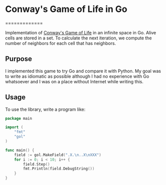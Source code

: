 # Conway's Game of Life in Go
=============

Implementation of [Conway's Game of Life](https://en.wikipedia.org/wiki/Conway's_Game_of_Life) in an infinite space in Go. Alive cells are stored in a set. To calculate the next iteration, we compute the number of neighbors for each cell that has neighbors.


## Purpose

I implemented this game to try Go and compare it with Python. My goal was to write as idiomatic as possible although I had no experience with Go whatsoever and I was on a place without Internet while writing this.


## Usage

To use the library, write a program like:

```go
package main

import (
	"fmt"
	"gol"
)

func main() {
	field := gol.MakeField(".X.\n..X\nXXX")
	for i := 0; i < 10; i++ {
		field.Step()
		fmt.Println(field.DebugString())
	}
}

```